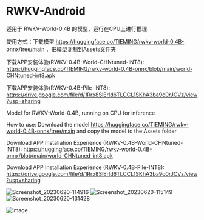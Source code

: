 # RWKV-Android

适用于 RWKV-World-0.4B 的模型，运行在CPU上进行推理

使用方式：下载模型 https://huggingface.co/TIEMING/rwkv-world-0.4B-onnx/tree/main ，把模型复制到Assets文件夹

下载APP安装体验(RWKV-0.4B-World-CHNtuned-INT8): https://huggingface.co/TIEMING/rwkv-world-0.4B-onnx/blob/main/world-CHNtuned-int8.apk

下载APP安装体验(RWKV-0.4B-Pile-INT8): https://drive.google.com/file/d/1Rrx8SlErId6TLCCL1SKhA3ba9o0rJCVz/view?usp=sharing

Model for RWKV-World-0.4B, running on CPU for inference

How to use: Download the model https://huggingface.co/TIEMING/rwkv-world-0.4B-onnx/tree/main and copy the model to the Assets folder

Download APP Installation Experience (RWKV-0.4B-World-CHNtuned-INT8): https://huggingface.co/TIEMING/rwkv-world-0.4B-onnx/blob/main/world-CHNtuned-int8.apk

Download APP Installation Experience (RWKV-0.4B-Pile-INT8): https://drive.google.com/file/d/1Rrx8SlErId6TLCCL1SKhA3ba9o0rJCVz/view?usp=sharing

![Screenshot_20230620-114916](https://github.com/ZTMIDGO/RWKV-Android/assets/50280785/47a986f8-f242-4be9-a1f6-32111f7a19ca)
![Screenshot_20230620-115149](https://github.com/ZTMIDGO/RWKV-Android/assets/50280785/f7a8b948-860e-47be-84e1-6202e6f613f9)
![Screenshot_20230620-131428](https://github.com/ZTMIDGO/RWKV-Android/assets/50280785/0af2063e-3a3a-43cc-a84b-d7ba49476e1d)

![image](https://github.com/ZTMIDGO/RWKV-Android/blob/master/5.jpg)
